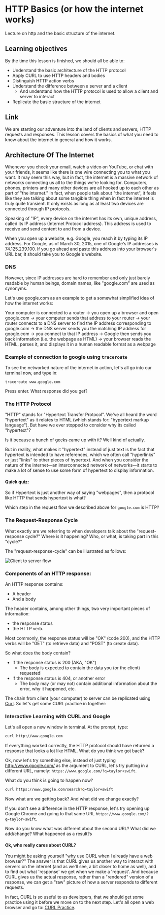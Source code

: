 # HTTP Basics (or how the internet works)
Lecture on http and the basic structure of the internet.

## Learning objectives
By the time this lesson is finished, we should all be able to:
- Understand the basic architecture of the HTTP protocol
- Apply CURL to use HTTP headers and bodies
- Distinguish HTTP action verbs
- Understand the difference between a server and a client
    + And understand how the HTTP protocol is used to allow a client and server to interact
- Replicate the basic structure of the internet

## Link
We are starting our adventure into the land of clients and servers, HTTP requests and responses. This lesson covers the basics of what you need to know about the internet in general and how it works.

## Architecture Of The Internet
Whenever you check your email, watch a video on YouTube, or chat with your friends, it seems like there is one wire connecting you to what you want. It may seem this way, but in fact, the internet is a massive network of networks connecting us all to the things we're looking for. Computers, phones, printers and many other devices are all hooked up to each other as part of "the internet." In fact, when people talk about "the internet", it feels like they are talking about some tangible thing when in fact the internet is truly quite transient. It only exists as long as at least two devices are connected through IP protocols.

Speaking of "IP", every device on the internet has its own, unique address, called its IP address (Internet Protocol address). This address is used to receive and send content to and from a device.

When you open up a website, e.g. Google, you reach it by typing its IP address. For Google, as of March 30, 2015, one of Google's IP addresses is 74.125.239.100. If you go ahead and paste this address into your browser's URL bar, it should take you to Google's website.

### DNS

However, since IP addresses are hard to remember and only just barely readable by human beings, domain names, like "google.com" are used as synonyms.

Let's use google.com as an example to get a somewhat simplified idea of how the internet works:

Your computer is connected to a router -> you open up a browser and open google.com -> your computer sends that address to your router -> your router connects to a DNS server to find the IP address corresponding to google.com -> the DNS server sends you the matching IP address for google.com -> you connect to that IP address -> Google then sends you back information (i.e. the webpage as HTML) -> your browser reads the HTML, parses it, and displays it in a human readable format as a webpage

### Example of connection to google using `traceroute`

To see the networked nature of the internet in action, let's all go into our terminal now, and type in:

`traceroute www.google.com`

Press enter. What response did you get?

### The HTTP Protocol
"HTTP" stands for "Hypertext Transfer Protocol". We've all heard the word "hypertext" as it relates to HTML (which stands for: "hypertext markup language"). But have we ever stopped to consider why its called "hypertext"?

Is it because a bunch of geeks came up with it? Well kind of actually.

But in reality, what makes it "hypertext" instead of just text is the fact that hypertext is intended to have references, which we often call "hyperlinks" or just "links" to other pieces of hypertext. And when you consider the nature of the internet—an interconnected network of networks—it starts to make a lot of sense to use some form of hypertext to display information.

#### Quick quiz:
So if Hypertext is just another way of saying "webpages", then a protocol like HTTP that sends hypertext is what?

Which step in the request flow we described above for `google.com` is HTTP?

### The Request-Response Cycle
What exactly are we referring to when developers talk about the "request-response cycle?" Where is it happening? Who, or what, is taking part in this "cycle?"

The "request-response-cycle" can be illustrated as follows:

![Client to server flow](http://www.tenouk.com/visualcplusmfc/setupiisnweb_files/image001.png)


### Components of an HTTP response:

An HTTP response contains:
  - A header
  - And a body

The header contains, among other things, two very important pieces of information: 
  - the response status
  - the HTTP verb.  

Most commonly, the response status will be "OK" (code 200), and the HTTP verbs will be "GET" (to retrieve data) and "POST" (to create data).

So what does the body contain?
  - If the response status is 200 (AKA, "OK")
      + The body is expected to contain the data you (or the client) requested
  - If the response status is 404, or another error
      + The body may (or may not) contain additional information about the error, why it happened, etc.

The chain from client (your computer) to server can be replicated using [Curl](http://curl.haxx.se/). So let's get some CURL practice in together:

### Interactive Learning with CURL and Google

Let's all open a new window in terminal. At the prompt, type:

```bash
curl http://www.google.com
```

If everything worked correctly, the HTTP protocol should have returned a response that looks a lot like HTML. What do you think we got back?

Ok, now let's try something else, instead of just typing http://www.google.com/ as the argument to CURL, let's try putting in a different URL, namely: `https://www.google.com/?q=taylor+swift`.

What do you think is going to happen now?

```bash
curl https://www.google.com/search?q=taylor+swift
```

Now what are we getting back? And what did we change exactly?

If you don't see a difference in the HTTP response, let's try opening up Google Chrome and going to that same URL `https://www.google.com/?q=taylor+swift`.

Now do you know what was different about the second URL? What did we add/change? What happened as a result?s

#### Ok, who really cares about CURL?
You might be asking yourself "why use CURL when I already have a web browser?" The answer is that CURL gives us another way to interact with servers on the internet (and as we'll see, a bit closer to home as well), and to find out what 'response' we get when we make a 'request'. And because CURL gives us the actual response, rather than a "rendered" version of a response, we can get a "raw" picture of how a server responds to different requests.

In fact, CURL is so useful to us developers, that we should get some practice using it before we move on to the next step. Let's all open a web browser and go to:
[CURL Practice](http://httpkit.com/resources/HTTP-from-the-Command-Line/).
